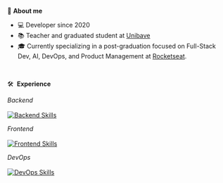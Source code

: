 🚀 __About me__
- 💻 Developer since 2020
- 📚 Teacher and graduated student at <a href="https://unibave.net/" target="_blank">Unibave</a>
- 🎓 Currently specializing in a post-graduation focused on Full-Stack Dev, AI, DevOps, and Product Management at <a href="https://www.rocketseat.com.br/faculdade" target="_blank">Rocketseat</a>.
<br>

🛠 &nbsp;__Experience__
<div>
  
  <em>Backend</em><br><br>
  [![Backend Skills](https://skillicons.dev/icons?i=redis,postgres,java,spring,rabbitmq,nodejs,vitest,python)](https://skillicons.dev)
  
  <em>Frontend</em><br><br>
  [![Frontend Skills](https://skillicons.dev/icons?i=sass,css,html,javascript,typescript,tailwind,react,vite,figma)](https://skillicons.dev)
  
  <em>DevOps</em><br><br>
  [![DevOps Skills](https://skillicons.dev/icons?i=docker,git,aws,cloudflare,githubactions)](https://skillicons.dev)
  <br><br>
</div>
